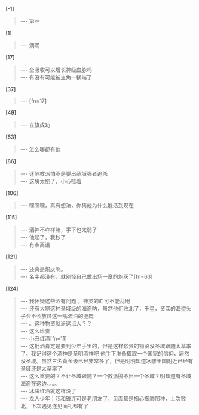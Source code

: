 
[-1] 
>--- 第一<br>

[1] 
>--- 滴滴<br>

[17] 
>--- 全吸收可以增长神级血脉吗<br>
>--- 有没有可能被主角一锅端了<br>

[37] 
>--- [fn=17]<br>

[49] 
>--- 立旗成功<br>

[63] 
>--- 怎么哪都有他<br>

[86] 
>--- 迷醉教派怕不是要出圣域强者追杀<br>
>--- 这块太肥了，小心噎着<br>

[106] 
>--- 嘿嘿嘿，真有想法，你猜他为什么能活到现在<br>

[115] 
>--- 酒神不咋样嘛，手下也太弱了<br>
>--- 他起了，我秒了<br>
>--- 有点离谱<br>

[121] 
>--- 还真是炮灰啊。<br>
>--- 名字都没有，就别怪自己做出场一章的炮灰了[fn=63]<br>

[124] 
>--- 我怀疑这些酒有问题 ，神灵的血可不能乱用<br>
>--- 还有大寒这种圣域级的海盗呐，虽然他们败北了，千星，资深的海盗头子会不会放过这一嘴流油的肥肉<br>
>--- 。这种物资就派这点人？？<br>
>--- 这么珍贵<br>
>--- 小丑红酒[fn=11]<br>
>--- 这批酒肯定是要到少年手里的，但是这样珍贵的物资没圣域跟随太草率了。我记得这个酒神是圣明酒神吧 他手下准备擢取一个国家的信仰，居然没圣域。虽然三名黄金级已经非常多了，但是明明知道冰雕王国附近已经有圣域还是太草率了<br>
>--- 这么重要的？不让圣域跟随？一个教派腾不出一个圣域？明知道有圣域海盗在这边。。。。<br>
>--- 冰块红酒就这样没了<br>
>--- 龙人少年：我和锋连可是老朋友了，见面都是掏心掏肺那种，上次败北，下次遇见连见面礼都有了<br>
